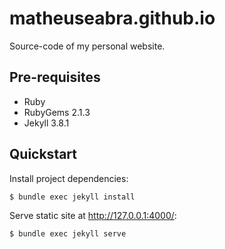 # matheuseabra.github.io

Source-code of my personal website.

## Pre-requisites

- Ruby 
- RubyGems 2.1.3
- Jekyll 3.8.1

## Quickstart

Install project dependencies:
```
$ bundle exec jekyll install
```

Serve static site at http://127.0.0.1:4000/:
```
$ bundle exec jekyll serve
```


